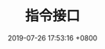 ---
layout: single
title:  "指令接口"
date:   2019-07-26 17:53:16 +0800
last_modified_at: 2019-07-26 17:53:52 +08:00
permalink: /docs/interface-command/
toc: true
---